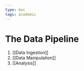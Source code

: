 ```yaml
---
type: moc
tags: academic
---
```


# The Data Pipeline

1. [[Data Ingestion]]
2. [[Data Manipulation]]
3. [[Analysis]]